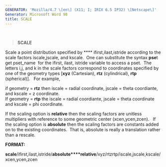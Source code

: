 ```yaml
---
GENERATOR: 'Mozilla/4.7 \[en\] (X11; I; IRIX 6.5 IP32) \[Netscape\]'
Generator: Microsoft Word 98
title: SCALE
---
```


 

> **SCALE**

Scale a point distribution specified by **** ifirst,ilast,istride
according to the scale factors iscale,jscale, and kscale.  One can
substitute the syntax **pse**t get pset\_name  for the ifirst, ilast,
istride variable to access a pset.  The letters i,j, and k in the scale
factors correspond to coordinates specified by one of the geometry types
\[**xyz** (Cartesian), **rtz** (cylindrical), **rtp** (spherical)\].  
For example,

if geometry = **rtz** then iscale = radial coordinate, jscale = theta
coordiante, and kscale = z coordinate.\
If geometry = **rtp** the iscale = radial coordiante, jscale = theta
coordinate and kscale = phi coordinate.

If the scaling option is **relative** then the scaling factors are
unitless multipliers with reference to some geometric center
(xcen,ycen,zcen).   If the scaling option is **absolute** then the
scaling factors are constants added on to the existing coordinates. 
That is, absolute is really a translation rather than a rescale.

**FORMAT:**

**scale**/ifirst,ilast,istride/**absolute****relative**/xyz/rtzrtp/iscale,jscale,kscale/xcen,ycen,zcen
